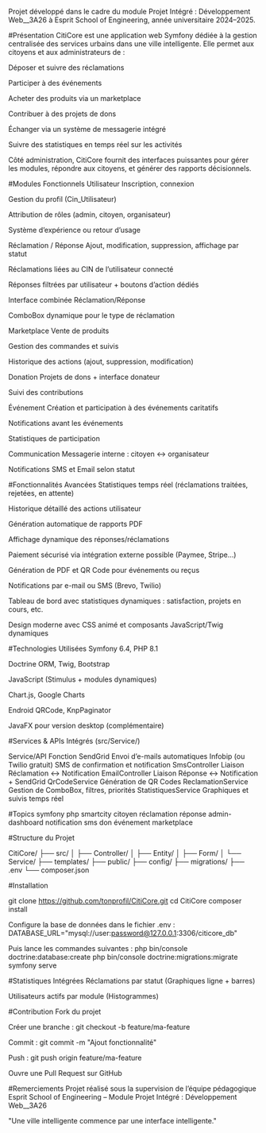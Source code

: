 Projet développé dans le cadre du module Projet Intégré : Développement Web__3A26
à Esprit School of Engineering, année universitaire 2024–2025.

#Présentation
CitiCore est une application web Symfony dédiée à la gestion centralisée des services urbains dans une ville intelligente.
Elle permet aux citoyens et aux administrateurs de :

Déposer et suivre des réclamations

Participer à des événements

Acheter des produits via un marketplace

Contribuer à des projets de dons

Échanger via un système de messagerie intégré

Suivre des statistiques en temps réel sur les activités

Côté administration, CitiCore fournit des interfaces puissantes pour gérer les modules, répondre aux citoyens, et générer des rapports décisionnels.


#Modules Fonctionnels
Utilisateur
Inscription, connexion

Gestion du profil (Cin_Utilisateur)

Attribution de rôles (admin, citoyen, organisateur)

Système d’expérience ou retour d’usage

Réclamation / Réponse
Ajout, modification, suppression, affichage par statut

Réclamations liées au CIN de l’utilisateur connecté

Réponses filtrées par utilisateur + boutons d’action dédiés

Interface combinée Réclamation/Réponse

ComboBox dynamique pour le type de réclamation

Marketplace
Vente de produits

Gestion des commandes et suivis

Historique des actions (ajout, suppression, modification)

Donation
Projets de dons + interface donateur

Suivi des contributions 


Événement
Création et participation à des événements caritatifs

Notifications avant les événements

Statistiques de participation

Communication
Messagerie interne : citoyen ↔ organisateur

Notifications SMS et Email selon statut

#Fonctionnalités Avancées
Statistiques temps réel (réclamations traitées, rejetées, en attente)

Historique détaillé des actions utilisateur

Génération automatique de rapports PDF

Affichage dynamique des réponses/réclamations

Paiement sécurisé via intégration externe possible (Paymee, Stripe…)

Génération de PDF et QR Code pour événements ou reçus

Notifications par e-mail ou SMS (Brevo, Twilio)

Tableau de bord avec statistiques dynamiques : satisfaction, projets en cours, etc.

Design moderne avec CSS animé et composants JavaScript/Twig dynamiques


#Technologies Utilisées
Symfony 6.4, PHP 8.1

Doctrine ORM, Twig, Bootstrap

JavaScript (Stimulus + modules dynamiques)

Chart.js, Google Charts

Endroid QRCode, KnpPaginator

JavaFX pour version desktop (complémentaire)

#Services & APIs Intégrés (src/Service/)

Service/API	Fonction
SendGrid	Envoi d’e-mails automatiques
Infobip (ou Twilio gratuit)	SMS de confirmation et notification
SmsController	Liaison Réclamation ↔ Notification
EmailController	Liaison Réponse ↔ Notification + SendGrid
QrCodeService	Génération de QR Codes
ReclamationService	Gestion de ComboBox, filtres, priorités
StatistiquesService	Graphiques et suivis temps réel


#Topics
symfony
php
smartcity
citoyen
réclamation
réponse
admin-dashboard
notification
sms
don
événement
marketplace

#Structure du Projet

CitiCore/
├── src/
│   ├── Controller/
│   ├── Entity/
│   ├── Form/
│   └── Service/
├── templates/
├── public/
├── config/
├── migrations/
├── .env
└── composer.json

#Installation

git clone https://github.com/tonprofil/CitiCore.git
cd CitiCore
composer install

Configure la base de données dans le fichier .env :
DATABASE_URL="mysql://user:password@127.0.0.1:3306/citicore_db"

Puis lance les commandes suivantes :
php bin/console doctrine:database:create
php bin/console doctrine:migrations:migrate
symfony serve


#Statistiques Intégrées
Réclamations par statut (Graphiques ligne + barres)

Utilisateurs actifs par module (Histogrammes)


#Contribution
Fork du projet

Créer une branche :
git checkout -b feature/ma-feature

Commit :
git commit -m "Ajout fonctionnalité"

Push :
git push origin feature/ma-feature

Ouvre une Pull Request sur GitHub

#Remerciements
Projet réalisé sous la supervision de l’équipe pédagogique
Esprit School of Engineering – Module Projet Intégré : Développement Web__3A26

"Une ville intelligente commence par une interface intelligente."
